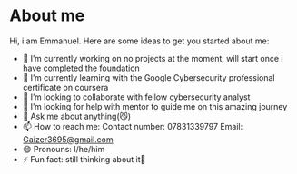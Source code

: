 # About me


Hi, i am Emmanuel. Here are some ideas to get you started about me:

- 🔭 I’m currently working on no projects at the moment, will start once i have completed the foundation 
- 🌱 I’m currently learning with the Google Cybersecurity professional certificate on coursera
- 👯 I’m looking to collaborate with fellow cybersecurity analyst
- 🤔 I’m looking for help with mentor to guide me on this amazing journey
- 💬 Ask me about anything(😼)
- 📫 How to reach me: Contact number: 07831339797 Email: Gaizer3695@gmail.com
- 😄 Pronouns: I/he/him
- ⚡ Fun fact: still thinking about it🤣
